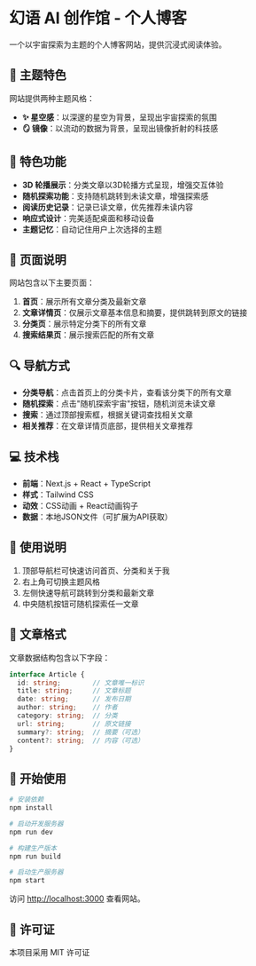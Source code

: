 # 幻语 AI 创作馆 - 个人博客

一个以宇宙探索为主题的个人博客网站，提供沉浸式阅读体验。

## 🌌 主题特色

网站提供两种主题风格：

- **✨ 星空感**：以深邃的星空为背景，呈现出宇宙探索的氛围
- **🪞 镜像**：以流动的数据为背景，呈现出镜像折射的科技感

## 🚀 特色功能

- **3D 轮播展示**：分类文章以3D轮播方式呈现，增强交互体验
- **随机探索功能**：支持随机跳转到未读文章，增强探索感
- **阅读历史记录**：记录已读文章，优先推荐未读内容
- **响应式设计**：完美适配桌面和移动设备
- **主题记忆**：自动记住用户上次选择的主题

## 📱 页面说明

网站包含以下主要页面：

1. **首页**：展示所有文章分类及最新文章
2. **文章详情页**：仅展示文章基本信息和摘要，提供跳转到原文的链接
3. **分类页**：展示特定分类下的所有文章
4. **搜索结果页**：展示搜索匹配的所有文章

## 🔍 导航方式

- **分类导航**：点击首页上的分类卡片，查看该分类下的所有文章
- **随机探索**：点击"随机探索宇宙"按钮，随机浏览未读文章
- **搜索**：通过顶部搜索框，根据关键词查找相关文章
- **相关推荐**：在文章详情页底部，提供相关文章推荐

## 💻 技术栈

- **前端**：Next.js + React + TypeScript
- **样式**：Tailwind CSS
- **动效**：CSS动画 + React动画钩子
- **数据**：本地JSON文件（可扩展为API获取）

## 🌟 使用说明

1. 顶部导航栏可快速访问首页、分类和关于我
2. 右上角可切换主题风格
3. 左侧快速导航可跳转到分类和最新文章
4. 中央随机按钮可随机探索任一文章

## 📝 文章格式

文章数据结构包含以下字段：

```typescript
interface Article {
  id: string;        // 文章唯一标识
  title: string;     // 文章标题
  date: string;      // 发布日期
  author: string;    // 作者
  category: string;  // 分类
  url: string;       // 原文链接
  summary?: string;  // 摘要（可选）
  content?: string;  // 内容（可选）
}
```

## 🚀 开始使用

```bash
# 安装依赖
npm install

# 启动开发服务器
npm run dev

# 构建生产版本
npm run build

# 启动生产服务器
npm start
```

访问 [http://localhost:3000](http://localhost:3000) 查看网站。

## 📄 许可证

本项目采用 MIT 许可证
